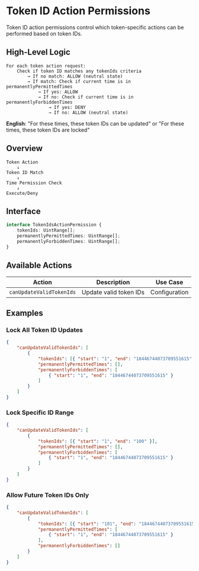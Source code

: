 # Token ID Action Permissions

Token ID action permissions control which token-specific actions can be performed based on token IDs.

## High-Level Logic

```
For each token action request:
    Check if token ID matches any tokenIds criteria
        → If no match: ALLOW (neutral state)
        → If match: Check if current time is in permanentlyPermittedTimes
            → If yes: ALLOW
            → If no: Check if current time is in permanentlyForbiddenTimes
                → If yes: DENY
                → If no: ALLOW (neutral state)
```

**English**: "For these times, these token IDs can be updated" or "For these times, these token IDs are locked"

## Overview

```
Token Action
    ↓
Token ID Match
    ↓
Time Permission Check
    ↓
Execute/Deny
```

## Interface

```typescript
interface TokenIdsActionPermission {
    tokenIds: UintRange[];
    permanentlyPermittedTimes: UintRange[];
    permanentlyForbiddenTimes: UintRange[];
}
```

## Available Actions

| Action                   | Description            | Use Case      |
| ------------------------ | ---------------------- | ------------- |
| `canUpdateValidTokenIds` | Update valid token IDs | Configuration |

## Examples

### Lock All Token ID Updates

```json
{
    "canUpdateValidTokenIds": [
        {
            "tokenIds": [{ "start": "1", "end": "18446744073709551615" }],
            "permanentlyPermittedTimes": [],
            "permanentlyForbiddenTimes": [
                { "start": "1", "end": "18446744073709551615" }
            ]
        }
    ]
}
```

### Lock Specific ID Range

```json
{
    "canUpdateValidTokenIds": [
        {
            "tokenIds": [{ "start": "1", "end": "100" }],
            "permanentlyPermittedTimes": [],
            "permanentlyForbiddenTimes": [
                { "start": "1", "end": "18446744073709551615" }
            ]
        }
    ]
}
```

### Allow Future Token IDs Only

```json
{
    "canUpdateValidTokenIds": [
        {
            "tokenIds": [{ "start": "101", "end": "18446744073709551615" }],
            "permanentlyPermittedTimes": [
                { "start": "1", "end": "18446744073709551615" }
            ],
            "permanentlyForbiddenTimes": []
        }
    ]
}
```
